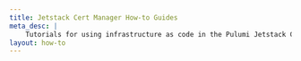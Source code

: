 ```yaml
---
title: Jetstack Cert Manager How-to Guides
meta_desc: |
    Tutorials for using infrastructure as code in the Pulumi Jetstack Cert Manager Package
layout: how-to
---
```

